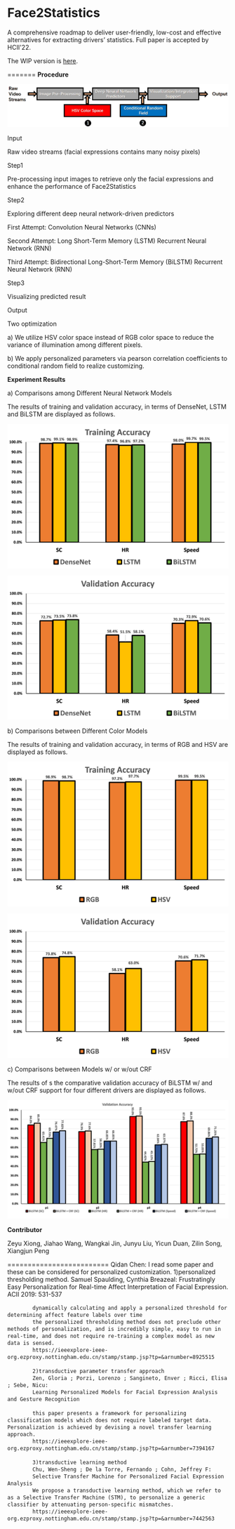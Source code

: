 # Face2Statistics
A comprehensive roadmap to deliver user-friendly, low-cost and effective alternatives for extracting drivers’  statistics. Full paper is accepted by HCII'22.

The WIP version is [here](https://github.com/unnc-ucc/Face2Multimodal).

=======
**Procedure**

![pipeline-optimize](./fig/pipeline-optimize.png)

Input

Raw video streams (facial expressions contains many noisy pixels)

Step1

Pre-processing input images to retrieve only the facial expressions and enhance the performance of Face2Statistics

Step2

Exploring different deep neural network-driven predictors

  First Attempt: Convolution Neural Networks (CNNs) 

  Second Attempt: Long Short-Term Memory (LSTM) Recurrent Neural Network (RNN) 

  Third Attempt: Bidirectional Long-Short-Term Memory (BiLSTM) Recurrent Neural Network (RNN)

Step3

Visualizing predicted result

Output

Two optimization

a) We utilize HSV color space instead of RGB color space to reduce the variance of illumination among different pixels.

b) We apply personalized parameters via pearson correlation coefficients to conditional random field to realize customizing.



**Experiment Results**

a) Comparisons among Different Neural Network Models

 The results of training and validation accuracy, in terms of DenseNet, LSTM and BiLSTM are displayed as follows.

![rgb(train)](./fig/rgb(train).png)

![rgb](./fig/rgb.png)

b) Comparisons between Different Color Models

The results of training and validation accuracy, in terms of RGB and HSV are displayed as follows.

![rgb2hsv(train)](./fig/rgb2hsv(train).png)

![rgb2hsv](./fig/rgb2hsv.png)

c) Comparisons between Models w/ or w/out CRF

The results of s the comparative validation accuracy of BiLSTM w/ and w/out CRF support for four different drivers are displayed as follows.

![crf-result](./fig/crf-result.png)



**Contributor**

Zeyu Xiong, Jiahao Wang, Wangkai Jin, Junyu Liu, Yicun Duan, Zilin Song, Xiangjun Peng


=========================
Qidan Chen: I read some paper and these can be considered for personalized customization.
            1)personalized thresholding method.
            Samuel Spaulding, Cynthia Breazeal:
            Frustratingly Easy Personalization for Real-time Affect Interpretation of Facial Expression. ACII 2019: 531-537

            dynamically calculating and apply a personalized threshold for determining affect feature labels over time
            the personalized thresholding method does not preclude other methods of personalization, and is incredibly simple, easy to run in real-time, and does not require re-training a complex model as new data is sensed.
            https://ieeexplore-ieee-org.ezproxy.nottingham.edu.cn/stamp/stamp.jsp?tp=&arnumber=8925515

            2)transductive parameter transfer approach
            Zen, Gloria ; Porzi, Lorenzo ; Sangineto, Enver ; Ricci, Elisa ; Sebe, Nicu:
            Learning Personalized Models for Facial Expression Analysis and Gesture Recognition

            this paper presents a framework for personalizing classification models which does not require labeled target data. Personalization is achieved by devising a novel transfer learning approach.
            https://ieeexplore-ieee-org.ezproxy.nottingham.edu.cn/stamp/stamp.jsp?tp=&arnumber=7394167

            3)transductive learning method
            Chu, Wen-Sheng ; De la Torre, Fernando ; Cohn, Jeffrey F:
            Selective Transfer Machine for Personalized Facial Expression Analysis
            We propose a transductive learning method, which we refer to as a Selective Transfer Machine (STM), to personalize a generic classifier by attenuating person-specific mismatches.
            https://ieeexplore-ieee-org.ezproxy.nottingham.edu.cn/stamp/stamp.jsp?tp=&arnumber=7442563

            

            